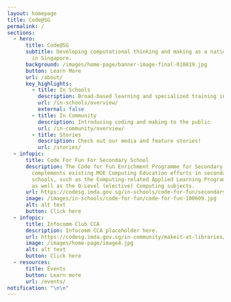 ```yaml
---
layout: homepage
title: Code@SG
permalink: /
sections:
  - hero:
      title: Code@SG
      subtitle: Developing computational thinking and making as a national capability
        in Singapore.
      background: /images/home-page/banner-image-final-010819.jpg
      button: Learn More
      url: /about/
      key_highlights:
        - title: In Schools
          description: Broad-based learning and specialized training in schools
          url: /in-schools/overview/
          external: false
        - title: In Community
          description: Introducing coding and making to the public
          url: /in-community/overview/
        - title: Stories
          description: Check out our media and feature stories!
          url: /stories/
  - infopic:
      title: Code For Fun For Secondary School
      description: The Code for Fun Enrichment Programme for Secondary Schools
        complements existing MOE Computing Education efforts in secondary
        schools, such as the Computing-related Applied Learning Programmes (ALP)
        as well as the O-Level (elective) Computing subjects.
      url: https://codesg.imda.gov.sg/in-schools/code-for-fun/secondary/
      image: /images/in-schools/code-for-fun/code-for-fun-100609.jpg
      alt: alt text
      button: Click here
  - infopic:
      title: Infocomm Club CCA
      description: Infocomm CCA placeholder here.
      url: https://codesg.imda.gov.sg/in-community/makeit-at-libraries/
      image: /images/home-page/image4.jpg
      alt: alt text
      button: Click here
  - resources:
      title: Events
      button: Learn more
      url: /events/
notification: "\n\n"
---
```


